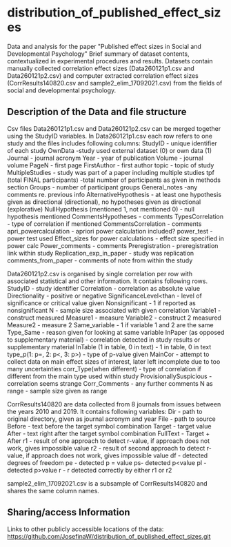 # distribution_of_published_effect_sizes
Data and analysis for the paper "Published effect sizes in Social and Developmental Psychology"
Brief summary of dataset contents, contextualized in experimental procedures and results.
Datasets contain manually collected correlation effect sizes (Data260121p1.csv and Data260121p2.csv) and computer extracted correlation effect sizes (CorrResults140820.csv and sample2_elim_17092021.csv) from the fields of social and developmental psychology.


## Description of the Data and file structure
Csv files Data260121p1.csv and Data260121p2.csv can be merged together using the StudyID variables. 
In Data260121p1.csv each row refers to one study and the files includes following columns:
StudyID - unique identifier of each study
OwnData -study used external dataset (0) or own data (1)
Journal - journal acronym
Year - year of publication
Volume - journal volume
PageN - first page
FirstAuthor - first author
topic - topic of study
MultipleStudies - study was part of a paper including multiple studies
tpf (total FINAL participants) -total number of participants as given in methods section
Groups - number of participant groups
General_notes -any comments re. previous info
AlternativeHypothesis - at least one hypothesis given as directional (directional), no hypotheses given as directional (explorative)
NullHypothesis (mentioned 1, not mentioned 0) - null hypothesis mentioned
CommentsHypotheses - comments
TypesCorrelation - type of correlation if mentioned
CommentsCorrelation - comments
apri_powercalculation - apriori power calculation included?
power_test - power test used
Effect_sizes for power calculations - effect size specified in power calc
Power_comments - comments
Preregistration - preregistration link within study
Replication_exp_in_paper - study was replication
comments_from_paper - comments of note from within the study

Data260121p2.csv is organised by single correlation per row with associated statistical and other information. 
It contains following rows.
StudyID - study identifier
Correlation - correlation as absolute value
Directionality - positive or negative
SignificanceLevel<than - level of significance or critical value given
Nonsignificant - 1 if reported as nonsignificant
N - sample size associated with given correlation
Variable1 -construct measured
Measure1 - measure
Variable2 - construct 2 measured
Measure2 - measure 2
Same_variable - 1 if variable 1 and 2 are the same
Type_Same - reason given for looking at same variable
InPaper (as opposed to supplementary material) - correlation detected in study results or supplementary material
InTable (1 in table, 0 in text) - 1 in table, 0 in text
type_p(1: p=, 2: p<, 3: p>) - type of p-value given
MainCor - attempt to collect data on main effect sizes of interest, later left incomplete due to too many uncertainties
corr_Type(when different) - type of correlation if different from the main type used within study
ProvisionallySuspicious - correlation seems strange
Corr_Comments - any further comments
N as range - sample size given as range

CorrResults140820 are data collected from 8 journals from issues between the years 2010 and 2019. It contains following variables:
Dir - path to original directory, given as journal acronym and year
File - path to source
Before - text before the target symbol combination
Target - target value
After - text right after the target symbol combination
FullText - Target + After
r1 - result of one approach to detect r-value, if approach does not work, gives impossible value
r2 - result of second approach to detect r-value, if approach does not work, gives impossible value
df - detected degrees of freedom
pe - detected p = value
ps- detected p<value
pl - detected p>value
r - r detected correctly by either r1 or r2

sample2_elim_17092021.csv is a subsample of CorrResults140820 and shares the same column names.


## Sharing/access Information

Links to other publicly accessible locations of the data:
https://github.com/JosefinaW/distribution_of_published_effect_sizes.git

